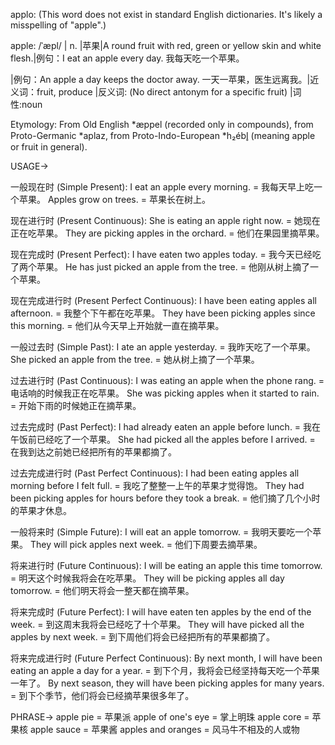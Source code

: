 applo:  (This word does not exist in standard English dictionaries. It's likely a misspelling of "apple".)


apple: /ˈæpl/ | n. |苹果|A round fruit with red, green or yellow skin and white flesh.|例句：I eat an apple every day. 我每天吃一个苹果。

|例句：An apple a day keeps the doctor away. 一天一苹果，医生远离我。|近义词：fruit, produce |反义词: (No direct antonym for a specific fruit) |词性:noun


Etymology:
From Old English *æppel (recorded only in compounds), from Proto-Germanic *aplaz, from Proto-Indo-European *h₂ébl̥ (meaning apple or fruit in general).


USAGE->

一般现在时 (Simple Present):
I eat an apple every morning. = 我每天早上吃一个苹果。
Apples grow on trees. = 苹果长在树上。

现在进行时 (Present Continuous):
She is eating an apple right now. = 她现在正在吃苹果。
They are picking apples in the orchard. = 他们在果园里摘苹果。

现在完成时 (Present Perfect):
I have eaten two apples today. = 我今天已经吃了两个苹果。
He has just picked an apple from the tree. = 他刚从树上摘了一个苹果。

现在完成进行时 (Present Perfect Continuous):
I have been eating apples all afternoon. = 我整个下午都在吃苹果。
They have been picking apples since this morning. = 他们从今天早上开始就一直在摘苹果。

一般过去时 (Simple Past):
I ate an apple yesterday. = 我昨天吃了一个苹果。
She picked an apple from the tree. = 她从树上摘了一个苹果。

过去进行时 (Past Continuous):
I was eating an apple when the phone rang. = 电话响的时候我正在吃苹果。
She was picking apples when it started to rain. = 开始下雨的时候她正在摘苹果。

过去完成时 (Past Perfect):
I had already eaten an apple before lunch. = 我在午饭前已经吃了一个苹果。
She had picked all the apples before I arrived. = 在我到达之前她已经把所有的苹果都摘了。

过去完成进行时 (Past Perfect Continuous):
I had been eating apples all morning before I felt full. = 我吃了整整一上午的苹果才觉得饱。
They had been picking apples for hours before they took a break. = 他们摘了几个小时的苹果才休息。

一般将来时 (Simple Future):
I will eat an apple tomorrow. = 我明天要吃一个苹果。
They will pick apples next week. = 他们下周要去摘苹果。

将来进行时 (Future Continuous):
I will be eating an apple this time tomorrow. = 明天这个时候我将会在吃苹果。
They will be picking apples all day tomorrow. = 他们明天将会一整天都在摘苹果。

将来完成时 (Future Perfect):
I will have eaten ten apples by the end of the week. = 到这周末我将会已经吃了十个苹果。
They will have picked all the apples by next week. = 到下周他们将会已经把所有的苹果都摘了。

将来完成进行时 (Future Perfect Continuous):
By next month, I will have been eating an apple a day for a year. = 到下个月，我将会已经坚持每天吃一个苹果一年了。
By next season, they will have been picking apples for many years. = 到下个季节，他们将会已经摘苹果很多年了。



PHRASE->
apple pie = 苹果派
apple of one's eye = 掌上明珠
apple core = 苹果核
apple sauce = 苹果酱
apples and oranges = 风马牛不相及的人或物
